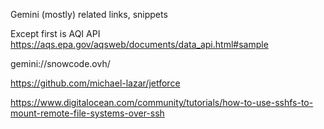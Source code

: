 Gemini (mostly) related links, snippets

Except first is AQI API https://aqs.epa.gov/aqsweb/documents/data_api.html#sample

gemini://snowcode.ovh/

https://github.com/michael-lazar/jetforce

https://www.digitalocean.com/community/tutorials/how-to-use-sshfs-to-mount-remote-file-systems-over-ssh

